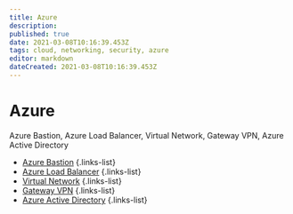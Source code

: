 ```yaml
---
title: Azure
description: 
published: true
date: 2021-03-08T10:16:39.453Z
tags: cloud, networking, security, azure
editor: markdown
dateCreated: 2021-03-08T10:16:39.453Z
---
```


# Azure
Azure Bastion, Azure Load Balancer, Virtual Network, Gateway VPN, Azure Active Directory
- [Azure Bastion](/training/cloud_and_devops/network_and_security/azure/azure_bastion)
{.links-list}
- [Azure Load Balancer](/training/cloud_and_devops/network_and_security/azure/azure_load_balancer)
{.links-list}
- [Virtual Network](/training/cloud_and_devops/network_and_security/azure/virtual_network)
{.links-list}
- [Gateway VPN](/training/cloud_and_devops/network_and_security/azure/gateway_vpn)
{.links-list}
- [Azure Active Directory](/training/cloud_and_devops/network_and_security/azure/azure_active_directory)
{.links-list}